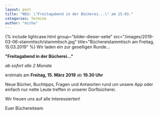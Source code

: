 ```yaml
---
layout: post
title: "NEU: \"Freitagabend in der Bücherei...\" am 15.03."
categories: Termine
author: "micha"
---
```

{% include lightcase.html group="bilder-dieser-seite"
      src="/images/2019-03-06-stammtisch/stammtisch.jpg" 
      title="Büchereistammtisch am Freitag, 15.03.2019" %}
Wir laden ein zur geselligen Runde...

  **"Freitagabend in der Bücherei..."**

  *ab sofort alle 2 Monate*

erstmals am **Freitag, 15. März 2019** ab **19.30 Uhr**

Neue Bücher, Buchtipps, Fragen und Antworten rund um unsere App oder einfach nur nette Leute treffen in unserer Dorfbücherei.

Wir freuen uns auf alle Interessierten!

Euer Büchereiteam